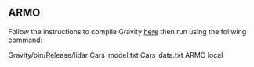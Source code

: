 

## ARMO
Follow the instructions to compile Gravity [here](https://github.com/coin-or/Gravity) then run using the follwing command:

Gravity/bin/Release/lidar Cars_model.txt Cars_data.txt ARMO local
